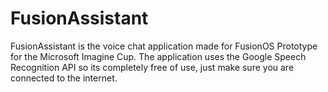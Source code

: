 # FusionAssistant
FusionAssistant is the voice chat application made for FusionOS Prototype for the Microsoft Imagine Cup. The application uses the Google Speech Recognition API so its completely free of use, just make sure you are connected to the internet.
